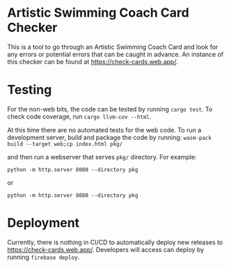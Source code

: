 # Artistic Swimming Coach Card Checker

This is a tool to go through an Artistic Swimming Coach Card and look
for any errors or potential errors that can be caught in advance. An
instance of this checker can be found at https://check-cards.web.app/.

# Testing

For the non-web bits, the code can be tested by running `cargo test`.
To check code coverage, run `cargo llvm-cov --html`.

At this time there are no automated tests for the web code. To run a
development server, build and package the code by running:
`wasm-pack build --target web;cp index.html pkg/`

and then run a webserver that serves `pkg/` directory. For example:

`python -m http.server 8080 --directory pkg`

or

`python -m http.server 8080 --directory pkg`

# Deployment

Currently, there is nothing in CI/CD to automatically deploy new
releases to https://check-cards.web.app/. Developers will access can
deploy by running `firebase deploy`.
